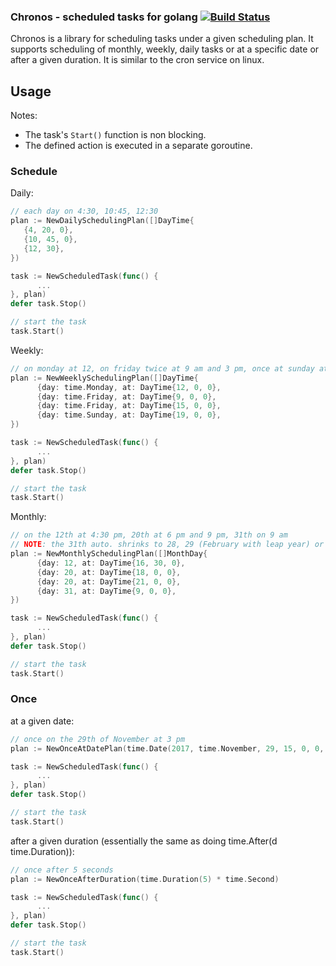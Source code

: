 ### Chronos - scheduled tasks for golang [![Build Status](https://travis-ci.org/luca-moser/chronos.svg?branch=master)](https://travis-ci.org/luca-moser/chronos)

Chronos is a library for scheduling tasks under
a given scheduling plan. It supports scheduling of monthly, weekly, daily
tasks or at a specific date or after a given duration. It is similar to the cron service on linux.

## Usage

Notes:
* The task's `Start()` function is non blocking.
* The defined action is executed in a separate goroutine.

### Schedule

Daily:
```go
// each day on 4:30, 10:45, 12:30
plan := NewDailySchedulingPlan([]DayTime{
   {4, 20, 0}, 
   {10, 45, 0}, 
   {12, 30},
})

task := NewScheduledTask(func() {
      ...
}, plan)
defer task.Stop()

// start the task
task.Start()
```

Weekly:
```go
// on monday at 12, on friday twice at 9 am and 3 pm, once at sunday at 7 pm
plan := NewWeeklySchedulingPlan([]DayTime{
      {day: time.Monday, at: DayTime{12, 0, 0},
      {day: time.Friday, at: DayTime{9, 0, 0},
      {day: time.Friday, at: DayTime{15, 0, 0},
      {day: time.Sunday, at: DayTime{19, 0, 0},
})

task := NewScheduledTask(func() {
      ...
}, plan)
defer task.Stop()

// start the task
task.Start()
```

Monthly:
```go
// on the 12th at 4:30 pm, 20th at 6 pm and 9 pm, 31th on 9 am
// NOTE: the 31th auto. shrinks to 28, 29 (February with leap year) or 30
plan := NewMonthlySchedulingPlan([]MonthDay{
      {day: 12, at: DayTime{16, 30, 0},
      {day: 20, at: DayTime{18, 0, 0},
      {day: 20, at: DayTime{21, 0, 0},      
      {day: 31, at: DayTime{9, 0, 0},
})

task := NewScheduledTask(func() {
      ...
}, plan)
defer task.Stop()

// start the task
task.Start()
```

### Once 

at a given date:
```go
// once on the 29th of November at 3 pm
plan := NewOnceAtDatePlan(time.Date(2017, time.November, 29, 15, 0, 0, 0, time.Local))

task := NewScheduledTask(func() {
      ...
}, plan)
defer task.Stop()

// start the task
task.Start()
```

after a given duration (essentially the same as doing time.After(d time.Duration)):
```go
// once after 5 seconds
plan := NewOnceAfterDuration(time.Duration(5) * time.Second)

task := NewScheduledTask(func() {
      ...
}, plan)
defer task.Stop()

// start the task
task.Start()
```